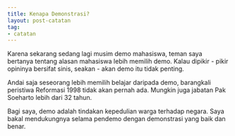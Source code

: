 ```yaml
---
title: Kenapa Demonstrasi?
layout: post-catatan
tag:
- catatan
---
```


Karena sekarang sedang lagi musim demo mahasiswa, teman saya bertanya tentang alasan mahasiswa lebih memilih demo. Kalau dipikir - pikir opininya bersifat sinis, seakan - akan demo itu tidak penting.

Andai saja seseorang lebih memilih belajar daripada demo, barangkali peristiwa Reformasi 1998 tidak akan pernah ada. Mungkin juga jabatan Pak Soeharto lebih dari 32 tahun.

Bagi saya, demo adalah tindakan kepedulian warga terhadap negara. Saya bakal mendukungnya selama pendemo dengan demonstrasi yang baik dan benar.